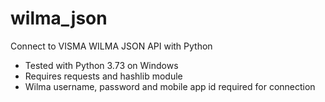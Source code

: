# wilma_json
Connect to VISMA WILMA JSON API with Python

- Tested with Python 3.73 on Windows
- Requires requests and hashlib module
- Wilma username, password and mobile app id required for connection
